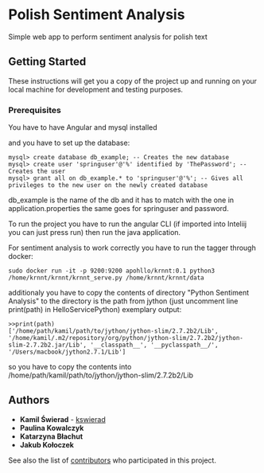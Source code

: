 # Polish Sentiment Analysis

Simple web app to perform sentiment analysis for polish text

## Getting Started

These instructions will get you a copy of the project up and running on your local machine for development and testing purposes.

### Prerequisites

You have to have Angular and mysql installed 

and you have to set up the database:
```
mysql> create database db_example; -- Creates the new database
mysql> create user 'springuser'@'%' identified by 'ThePassword'; -- Creates the user
mysql> grant all on db_example.* to 'springuser'@'%'; -- Gives all privileges to the new user on the newly created database
```
db_example is the name of the db and it has to match with the one in application.properties
the same goes for springuser and password.

To run the project you have to run the angular CLI (if imported into Inteliij you can just press run) then run the java application.

For sentiment analysis to work correctly you have to run the tagger through docker:
```
sudo docker run -it -p 9200:9200 apohllo/krnnt:0.1 python3 /home/krnnt/krnnt/krnnt_serve.py /home/krnnt/krnnt/data
```

additionaly you have to copy the contents of directory "Python Sentiment Analysis"
to the directory is the path from jython (just uncomment line print(path) in HelloServicePython)
exemplary output:
```
>>print(path)
['/home/path/kamil/path/to/jython/jython-slim/2.7.2b2/Lib', '/home/kamil/.m2/repository/org/python/jython-slim/2.7.2b2/jython-slim-2.7.2b2.jar/Lib', '__classpath__', '__pyclasspath__/', '/Users/macbook/jython2.7.1/Lib']
```

so you have to copy the contents into /home/path/kamil/path/to/jython/jython-slim/2.7.2b2/Lib
## Authors

* **Kamil Świerad** - [kswierad](https://github.com/kswierad)
* **Paulina Kowalczyk**
* **Katarzyna Błachut**
* **Jakub Kołoczek**

See also the list of [contributors](https://github.com/your/project/contributors) who participated in this project.
